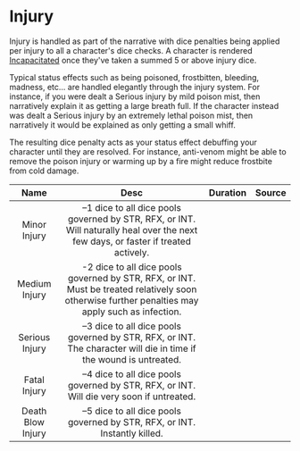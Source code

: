 # Injury

Injury is handled as part of the narrative with dice penalties being applied per injury to all a character's dice checks. A character is rendered [Incapacitated](./Conditions.md#incapacitated) once they've taken a summed 5 or above injury dice.

Typical status effects such as being poisoned, frostbitten, bleeding, madness, etc... are handled elegantly through the injury system. For instance, if you were dealt a Serious injury by mild poison mist, then narratively explain it as getting a large breath full. If the character instead was dealt a Serious injury by an extremely lethal poison mist, then narratively it would be explained as only getting a small whiff.

The resulting dice penalty acts as your status effect debuffing your character until they are resolved. For instance, anti-venom might be able to remove the poison injury or warming up by a fire might reduce frostbite from cold damage.

|           Name           |                                                          Desc                                                        | Duration | Source |
| :-----------------------: | :--------------------------------------------------------------------------------------------------------------------: | :------: | :----: |
|   Minor Injury   |       –1 dice to all dice pools governed by STR, RFX, or INT. Will naturally heal over the next few days, or faster if treated actively.       |          |        |
|   Medium Injury   | -2 dice to all dice pools governed by STR, RFX, or INT. Must be treated relatively soon otherwise further penalties may apply such as infection. |          |        |
|  Serious Injury  |                –3 dice to all dice pools governed by STR, RFX, or INT.  The character will die in time if the wound is untreated.                |          |        |
|   Fatal Injury   |            –4 dice to all dice pools governed by STR, RFX, or INT. Will die very soon if untreated.            |          |        |
| Death Blow Injury |                                                   –5 dice to all dice pools governed by STR, RFX, or INT. Instantly killed.                                                   |          |        |

